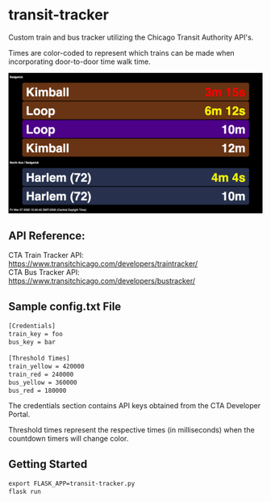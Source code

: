 # transit-tracker
Custom train and bus tracker utilizing the Chicago Transit Authority API's. <br>

Times are color-coded to represent which trains can be made when incorporating
door-to-door time walk time.

![transit-tracker](transit-tracker.png)

## API Reference:
CTA Train Tracker API: https://www.transitchicago.com/developers/traintracker/ <br>
CTA Bus Tracker API: https://www.transitchicago.com/developers/bustracker/

## Sample config.txt File
```
[Credentials]
train_key = foo
bus_key = bar

[Threshold Times]
train_yellow = 420000
train_red = 240000
bus_yellow = 360000
bus_red = 180000
```
The credentials section contains API keys obtained from the CTA Developer Portal.

Threshold times represent the respective times (in milliseconds) when the countdown
timers will change color.

## Getting Started
```
export FLASK_APP=transit-tracker.py
flask run
```
